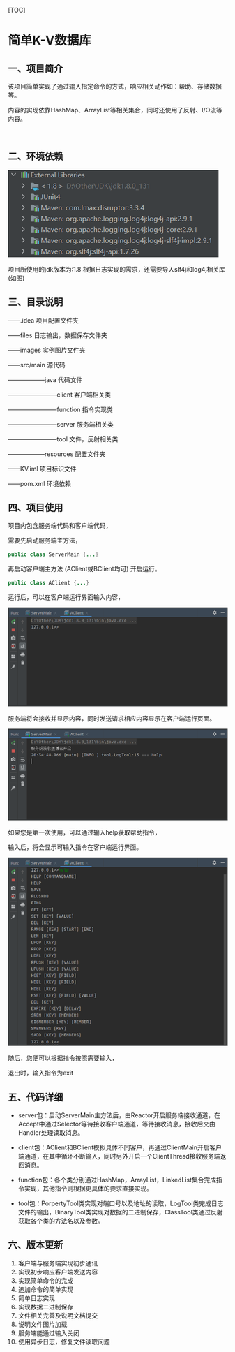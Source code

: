 [TOC]

# 简单K-V数据库

## 一、项目简介

该项目简单实现了通过输入指定命令的方式，响应相关动作如：帮助、存储数据等。

内容的实现依靠HashMap、ArrayList等相关集合，同时还使用了反射、I/O流等内容。

​	

## 二、环境依赖

![External Libraries](https://github.com/lytttttttt/Simple-K-V-database/blob/master/images/External%20Libraries.png?raw=true)

项目所使用的jdk版本为:1.8
根据日志实现的需求，还需要导入slf4j和log4j相关库(如图)



## 三、目录说明

——.idea			 项目配置文件夹

——files		      日志输出，数据保存文件夹

——images		 实例图片文件夹

——src/main	  源代码	

——————java			代码文件

————————client		 客户端相关类

————————function	指令实现类

————————server		服务端相关类

————————tool			文件，反射相关类

——————resources		配置文件夹

——KV.iml		  项目标识文件

——pom.xml	 环境依赖



## 四、项目使用

项目内包含服务端代码和客户端代码，

需要先启动服务端主方法，

```java
public class ServerMain {...}
```

再启动客户端主方法 (AClient或BClient均可) 开启运行。

```java
public class AClient {...}
```

运行后，可以在客户端运行界面输入内容，

![Client](https://github.com/lytttttttt/Simple-K-V-database/blob/master/images/Client.png?raw=true)

服务端将会接收并显示内容，同时发送请求相应内容显示在客户端运行页面。

![Server](https://github.com/lytttttttt/Simple-K-V-database/blob/master/images/Server.png?raw=true)

如果您是第一次使用，可以通过输入help获取帮助指令，

输入后，将会显示可输入指令在客户端运行界面。

![help](https://github.com/lytttttttt/Simple-K-V-database/blob/master/images/help.png?raw=true)

随后，您便可以根据指令按照需要输入，

退出时，输入指令为exit



## 五、代码详细

- server包：启动ServerMain主方法后，由Reactor开启服务端接收通道，在Accept中通过Selector等待接收客户端通道，等待接收消息，接收后交由Handler处理读取消息。

- client包：AClient和BClient模拟具体不同客户，再通过ClientMain开启客户端通道，在其中循环不断输入，同时另外开启一个ClientThread接收服务端返回消息。

- function包：各个类分别通过HashMap，ArrayList，LinkedList集合完成指令实现，其他指令则根据更具体的要求直接实现。

- tool包：PorpertyTool类实现对端口号以及地址的读取，LogTool类完成日志文件的输出，BinaryTool类实现对数据的二进制保存，ClassTool类通过反射获取各个类的方法名以及参数。



## 六、版本更新

1. 客户端与服务端实现初步通讯
2. 实现初步响应客户端发送内容
3. 实现简单命令的完成
4. 追加命令的简单实现
5. 简单日志实现
6. 实现数据二进制保存
7. 文件相关完善及说明文档提交
8. 说明文件图片加载
9. 服务端能通过输入关闭
10. 使用异步日志，修复文件读取问题

